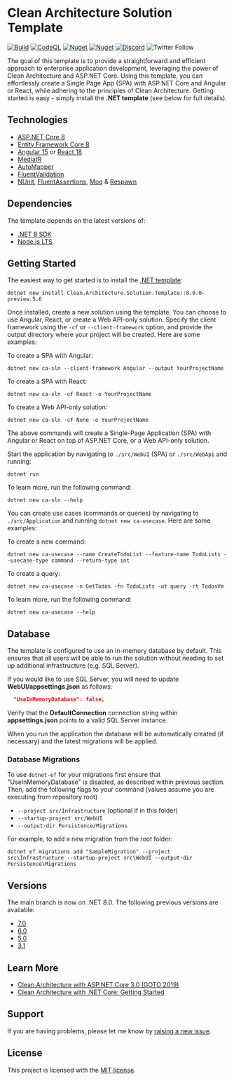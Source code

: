 # Clean Architecture Solution Template

[![Build](https://github.com/jasontaylordev/CleanArchitecture/actions/workflows/dotnet-build.yml/badge.svg)](https://github.com/jasontaylordev/CleanArchitecture/actions/workflows/dotnet-build.yml)
[![CodeQL](https://github.com/jasontaylordev/CleanArchitecture/actions/workflows/codeql-analysis.yml/badge.svg)](https://github.com/jasontaylordev/CleanArchitecture/actions/workflows/codeql-analysis.yml)
[![Nuget](https://img.shields.io/nuget/v/Clean.Architecture.Solution.Template?label=NuGet)](https://www.nuget.org/packages/Clean.Architecture.Solution.Template)
[![Nuget](https://img.shields.io/nuget/dt/Clean.Architecture.Solution.Template?label=Downloads)](https://www.nuget.org/packages/Clean.Architecture.Solution.Template)
[![Discord](https://img.shields.io/discord/893301913662148658?label=Discord)](https://discord.gg/p9YtBjfgGe)
![Twitter Follow](https://img.shields.io/twitter/follow/jasontaylordev?label=Follow&style=social)

The goal of this template is to provide a straightforward and efficient approach to enterprise application development, leveraging the power of Clean Architecture and ASP.NET Core. Using this template, you can effortlessly create a Single Page App (SPA) with ASP.NET Core and Angular or React, while adhering to the principles of Clean Architecture. Getting started is easy - simply install the **.NET template** (see below for full details).

## Technologies

* [ASP.NET Core 8](https://docs.microsoft.com/en-us/aspnet/core/introduction-to-aspnet-core)
* [Entity Framework Core 8](https://docs.microsoft.com/en-us/ef/core/)
* [Angular 15](https://angular.io/) or [React 18](https://react.dev/)
* [MediatR](https://github.com/jbogard/MediatR)
* [AutoMapper](https://automapper.org/)
* [FluentValidation](https://fluentvalidation.net/)
* [NUnit](https://nunit.org/), [FluentAssertions](https://fluentassertions.com/), [Moq](https://github.com/moq) & [Respawn](https://github.com/jbogard/Respawn)

## Dependencies
The template depends on the latest versions of:

* [.NET 8 SDK](https://dotnet.microsoft.com/download/dotnet/8.0)
* [Node.js LTS](https://nodejs.org/en/)

## Getting Started

The easiest way to get started is to install the [.NET template](https://www.nuget.org/packages/Clean.Architecture.Solution.Template):
```
dotnet new install Clean.Architecture.Solution.Template::8.0.0-preview.5.6
```

Once installed, create a new solution using the template. You can choose to use Angular, React, or create a Web API-only solution. Specify the client framework using the `-cf` or `--client-framework` option, and provide the output directory where your project will be created. Here are some examples:

To create a SPA with Angular:
```
dotnet new ca-sln --client-framework Angular --output YourProjectName
```

To create a SPA with React:
```
dotnet new ca-sln -cf React -o YourProjectName
```

To create a Web API-only solution:
```
dotnet new ca-sln -cf None -o YourProjectName
```

The above commands will create a Single-Page Application (SPA) with Angular or React on top of ASP.NET Core, or a Web API-only solution.

Start the application by navigating to ``./src/WebUI`` (SPA) or ``./src/WebApi`` and running:
```
dotnet run
```

To learn more, run the following command:
```
dotnet new ca-sln --help
```

You can create use cases (commands or queries) by navigating to `./src/Application` and running `dotnet new ca-usecase`. Here are some examples:

To create a new command:
```
dotnet new ca-usecase --name CreateTodoList --feature-name TodoLists --usecase-type command --return-type int
```

To create a query:
```
dotnet new ca-usecase -n GetTodos -fn TodoLists -ut query -rt TodosVm
```

To learn more, run the following command:
```
dotnet new ca-usecase --help
```

## Database

The template is configured to use an in-memory database by default. This ensures that all users will be able to run the solution without needing to set up additional infrastructure (e.g. SQL Server).

If you would like to use SQL Server, you will need to update **WebUI/appsettings.json** as follows:

```json
  "UseInMemoryDatabase": false,
```

Verify that the **DefaultConnection** connection string within **appsettings.json** points to a valid SQL Server instance. 

When you run the application the database will be automatically created (if necessary) and the latest migrations will be applied.

### Database Migrations

To use `dotnet-ef` for your migrations first ensure that "UseInMemoryDatabase" is disabled, as described within previous section.
Then, add the following flags to your command (values assume you are executing from repository root)

* `--project src/Infrastructure` (optional if in this folder)
* `--startup-project src/WebUI`
* `--output-dir Persistence/Migrations`

For example, to add a new migration from the root folder:

 `dotnet ef migrations add "SampleMigration" --project src\Infrastructure --startup-project src\WebUI --output-dir Persistence\Migrations`

## Versions
The main branch is now on .NET 8.0. The following previous versions are available:

* [7.0](https://github.com/jasontaylordev/CleanArchitecture/tree/net7.0)
* [6.0](https://github.com/jasontaylordev/CleanArchitecture/tree/net6.0)
* [5.0](https://github.com/jasontaylordev/CleanArchitecture/tree/net5.0)
* [3.1](https://github.com/jasontaylordev/CleanArchitecture/tree/netcore3.1)

## Learn More

* [Clean Architecture with ASP.NET Core 3.0 (GOTO 2019)](https://youtu.be/dK4Yb6-LxAk)
* [Clean Architecture with .NET Core: Getting Started](https://jasontaylor.dev/clean-architecture-getting-started/)

## Support

If you are having problems, please let me know by [raising a new issue](https://github.com/jasontaylordev/CleanArchitecture/issues/new/choose).

## License

This project is licensed with the [MIT license](LICENSE).

